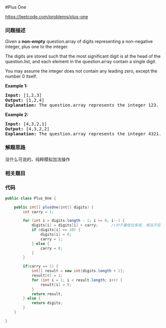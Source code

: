 #Plus One

https://leetcode.com/problems/plus-one

### 问题描述

<p>Given a <strong>non-empty</strong> question.array of digits&nbsp;representing a non-negative integer, plus one to the integer.</p>

<p>The digits are stored such that the most significant digit is at the head of the question.list, and each element in the question.array contain a single digit.</p>

<p>You may assume the integer does not contain any leading zero, except the number 0 itself.</p>

<p><strong>Example 1:</strong></p>

<pre>
<strong>Input:</strong> [1,2,3]
<strong>Output:</strong> [1,2,4]
<strong>Explanation:</strong> The question.array represents the integer 123.
</pre>

<p><strong>Example 2:</strong></p>

<pre>
<strong>Input:</strong> [4,3,2,1]
<strong>Output:</strong> [4,3,2,2]
<strong>Explanation:</strong> The question.array represents the integer 4321.
</pre>
### 解题思路

没什么可说的，纯粹模拟加法操作

### 相关题目


### 代码

```java
public class Plus_One {

    public int[] plusOne(int[] digits) {
        int carry = 1;

        for (int i = digits.length - 1; i >= 0; i--) {
            digits[i] = digits[i] + carry;      //对于最低位来说, 相当于后一位有一个进位
            if (digits[i] == 10) {
                digits[i] = 0;
                carry = 1;
            } else {
                carry = 0;
            }
        }

        if(carry == 1) {
            int[] result = new int[digits.length + 1];
            result[0] = 1;
            for (int i = 1; i < result.length; i++) {
                result[i] = 0;
            }
            return result;
        } else {
            return digits;
        }
    }

}
```
